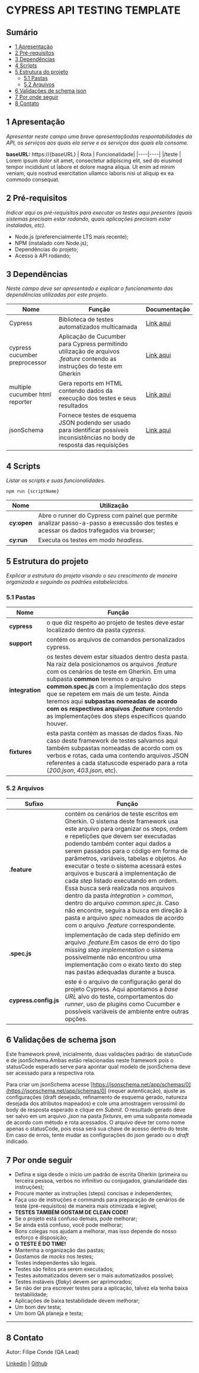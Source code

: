 <h1>CYPRESS API TESTING TEMPLATE</h1>

<h2>Sumário</h2>

- [1 Apresentação](#1-apresentação)
- [2 Pré-requisitos](#2-pré-requisitos)
- [3 Dependências](#3-dependências)
- [4 Scripts](#4-scripts)
- [5 Estrutura do projeto](#5-estrutura-do-projeto)
  - [5.1 Pastas](#51-pastas)
  - [5.2 Arquivos](#52-arquivos)
- [6 Validações de schema json](#6-validações-de-schema-json)
- [7 Por onde seguir](#7-por-onde-seguir)
- [8 Contato](#8-contato)

## 1 Apresentação

_Apresentar neste campo uma breve apresentaçãodas respontabilidades da API, os serviços aos quais ela serve e os serviços dos quais ela consome._

**baseURL:** https://{baseURL}
| Rota | Funcionalidade|
|----|----|
|/teste | Lorem ipsum dolor sit amet, consectetur adipiscing elit, sed do eiusmod tempor incididunt ut labore et dolore magna aliqua. Ut enim ad minim veniam, quis nostrud exercitation ullamco laboris nisi ut aliquip ex ea commodo consequat.

## 2 Pré-requisitos

_Indicar aqui os pré-requisitos para executar os testes aqui presentes (quais sistemas precisam estar rodando, quais aplicações precisam estar instaladas, etc)._

- Node.js (preferencialmente LTS mais recente);
- NPM (instalado com Node.js);
- Dependências do projeto;
- Acesso à API rodando;

## 3 Dependências

_Neste campo deve ser apresentado e explicar o funcionamento das dependências utilizadas por este projeto._

| Nome | Função | Documentação |
|----|----|----|
Cypress | Biblioteca de testes automatizados multicamada | [Link aqui](https://docs.cypress.io/guides/overview/why-cypress)
cypress cucumber preprocessor | Aplicação de Cucumber para Cypress permitindo utilização de arquivos _.feature_ contendo as instruções do teste em Gherkin | [Link aqui](https://www.npmjs.com/package/cypress-cucumber-preprocessor)
multiple cucumber html reporter | Gera reports em HTML contendo dados da execução dos testes e seus resultados | [Link aqui](https://www.npmjs.com/package/multiple-cucumber-html-reporter)
jsonSchema | Fornece testes de esquema JSON podendo ser usado para identificar possíveis inconsistências no body de resposta das requisições | [Link aqui](https://www.npmjs.com/package/jsonschema)


## 4 Scripts

_Listar os scripts e suas funcionalidades._

```
npm run {scriptName}
```

| Nome | Utilização |
|----|----|
**cy:open** | Abre o runner do Cypress com painel que permite analizar passo-a-passo a execussão dos testes e acessar os dados trafegados via browser;
**cy:run** | Executa os testes em modo _headless_.

## 5 Estrutura do projeto

_Explicar a estrutura do projeto visando o seu crescimento de maneira organizada e seguindo os padrões estabelecidos._

### 5.1 Pastas
| Nome | Função |
|----|----|
**cypress** | o que diz respeito ao projeto de testes deve estar localizado dentro da pasta _cypress_.
**support** | contém os arquivos de comandos personalizados cypress.
**integration** | os testes devem estar situados dentro desta pasta. Na raíz dela posicionamos os arquivos _.feature_ com os cenários de teste em Gherkin. Em uma subpasta **common** teremos o arquivo **common.spec.js** com a implementação dos steps que se repetem em mais de um teste. Ainda teremos aqui **subpastas nomeadas de acordo com os respectivos arquivos _.feature_** contendo as implementações dos steps específicos quando houver.
**fixtures** | esta pasta contém as massas de dados fixas. No caso deste framework de testes salvamos aqui também subpastas nomeadas de acordo com os verbos e rotas, cada uma contendo arquivos JSON referentes a cada statuscode esperado para a rota (_200.json_, _403.json_, etc).

### 5.2 Arquivos

| Sufixo | Função |
|----|----|
**.feature** | contém os cenários de teste escritos em Gherkin. O sistema deste framework usa este arquivo para organizar os steps, ordem e repetições que devem ser executadas podendo também conter aqui dados a serem passados para o código em forma de parâmetros, variáveis, tabelas e objetos. Ao executar o teste o sistema acessará estes arquivos e buscará a implementação de cada _step_ listado executando em ordem. Essa busca será realizada nos arquivos dentro da pasta _integration > common_, dentro do arquivo _common.spec.js_. Caso não encontre, seguira a busca em direção à pasta e arquivo _spec_ nomeados de acordo com o arquivo _.feature_ correspondente.
**.spec.js** | implementação de cada step definido em arquivo _.feature_.Em casos de erro do tipo _missing step implementation_ o sistema possivelmente não encontrou uma implementação com o exato texto do step nas pastas adequadas durante a busca.
**cypress.config.js** | este é o arquivo de configuração geral do projeto Cypress. Aqui apontamos a _base URL_ alvo do teste, comportamentos do _runner_, uso de plugins como Cucumber e possíveis variáveis de ambiente entre outras opções.

## 6 Validações de schema json

Este framework prevê, inicialmente, duas validações padrão: de statusCode e de jsonSchema.Ambas estão relacionadas neste framework pois o statusCode esperado serve para apontar qual modelo de jsonSchema deve ser acessado para a respectiva rota.

Para criar um jsonSchema acesse [https://jsonschema.net/app/schemas/0](https://jsonschema.net/app/schemas/0) (requer autenticação), ajuste as configurações (draft desejado, refinamento de esquema gerado, natureza desejada dos atributos mapeados) e cole uma amostragem verossímil do body de resposta esperado e clique em _Submit_. O resultado gerado deve ser salvo em um arquivo _.json_ na pasta _fixtures_, em uma subpasta nomeada de acordo com método e rota acessados. O arquivo deve ter como nome apenas o statusCode, pois essa será sua chave de acesso dentro do teste. Em caso de erros, tente mudar as configurações do json gerado ou o _draft_ indicado.

## 7 Por onde seguir

- Defina e siga desde o início um padrão de escrita Gherkin (primeira ou terceira pessoa, verbos no infinitivo ou conjugados, granularidade das instruções);
- Procure manter as instruções (steps) concisas e independentes;
- Faça uso de instruções e commands para preparação de cenários de teste (pré-requisitos) de maneira mais otimizada e legível;
- **TESTES TAMBÉM GOSTAM DE CLEAN CODE!**
- Se o projeto está confuso demais, pode melhorar;
- Se ainda está confuso, você pode melhorar;
- Bons colegas nos ajudam a melhorar, mas isso depende do nosso esforço e disposição;
- **O TESTE É DO TIME!**
- Mantenha a organização das pastas;
- Gostamos de _mocks_ nos testes;
- Testes independentes são legais.
- Testes são feitos pra serem executados;
- Testes automatizados devem ser o mais automatizados possível;
- Testes instáveis (_flaky_) devem ser aprimorados;
- Se não der pra escrever testes para a aplicação, talvez ela tenha baixa testabilidade;
- Aplicações de baixa testabilidade devem melhorar;
- Um bom dev testa;
- Um bom QA planeja e testa;

______________________________________________________

## 8 Contato

Autor: Filipe Conde (QA Lead)

[Linkedin](https://www.linkedin.com/in/filipeconde/) | [Github](https://github.com/FilipeConde)